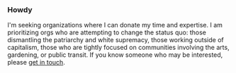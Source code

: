 ### Howdy

I'm seeking organizations where I can donate my time and expertise. I am prioritizing orgs who are attempting to change the status quo: those dismantling the patriarchy and white supremacy, those working outside of capitalism, those who are tightly focused on communities involving the arts, gardening, or public transit. If you know someone who may be interested, please [get in touch](mailto:zack@zackseuberling.com).
